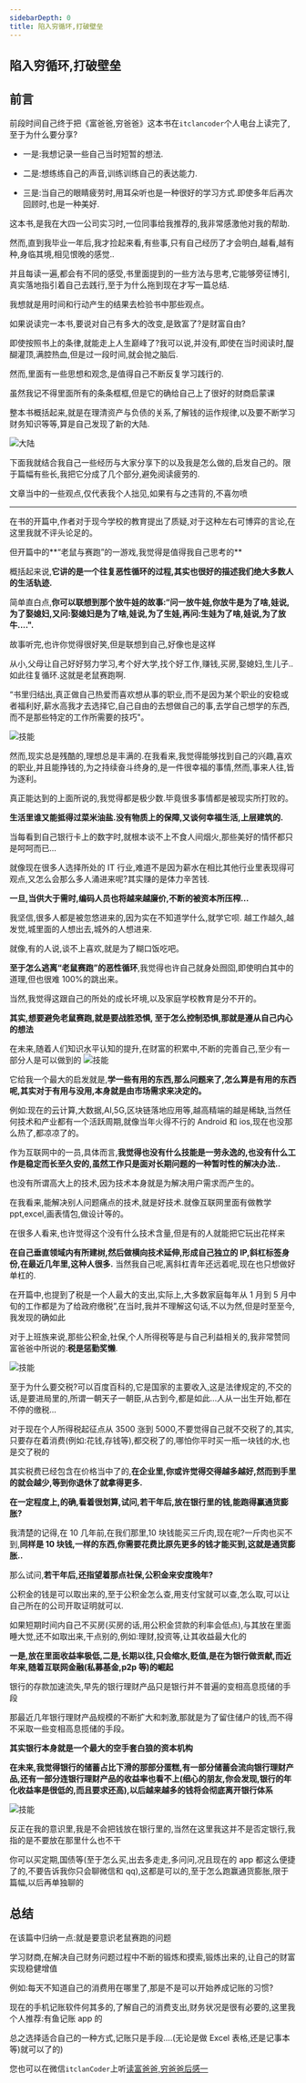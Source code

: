 ```yaml
---
sidebarDepth: 0
title: 陷入穷循环,打破壁垒
---
```


## 陷入穷循环,打破壁垒

## 前言

前段时间自己终于把《富爸爸,穷爸爸》这本书在`itclancoder`个人电台上读完了,至于为什么要分享?

- 一是:我想记录一些自己当时短暂的想法.

- 二是:想练练自己的声音,训练训练自己的表达能力.

- 三是:当自己的眼睛疲劳时,用耳朵听也是一种很好的学习方式.即使多年后再次回顾时,也是一种美好.

这本书,是我在大四一公司实习时,一位同事给我推荐的,我非常感激他对我的帮助.

然而,直到我毕业一年后,我才捡起来看,有些事,只有自己经历了才会明白,越看,越有种,身临其境,相见恨晚的感觉..

并且每读一遍,都会有不同的感受,书里面提到的一些方法与思考,它能够旁征博引,真实落地指引着自己去践行,至于为什么拖到现在才写一篇总结.

我想就是用时间和行动产生的结果去检验书中那些观点。

如果说读完一本书,要说对自己有多大的改变,是致富了?是财富自由?

即使按照书上的条律,就能走上人生巅峰了?我可以说,并没有,即使在当时阅读时,醍醐灌顶,满腔热血,但是过一段时间,就会抛之脑后.

然而,里面有一些思想和观念,是值得自己不断反复学习践行的.

虽然我记不得里面所有的条条框框,但是它的确给自己上了很好的财商启蒙课

整本书概括起来,就是在理清资产与负债的关系,了解钱的运作规律,以及要不断学习财务知识等等,算是自己发现了新的大陆.

<img class="medium-zoom lazy" loading="lazy" src="../images/rich-poo-dad/rich-poo-dad-01.jpg"  alt="大陆" />

下面我就结合我自己一些经历与大家分享下的以及我是怎么做的,启发自己的。限于篇幅有些长,我把它分成了几个部分,避免阅读疲劳的.

文章当中的一些观点,仅代表我个人拙见,如果有与之违背的,不喜勿喷

<hr />

在书的开篇中,作者对于现今学校的教育提出了质疑,对于这种左右可博弈的言论,在这里我就不评头论足的。

但开篇中的**“老鼠与赛跑”的一游戏,我觉得是值得我自己思考的**

概括起来说,**它讲的是一个往复恶性循环的过程,其实也很好的描述我们绝大多数人的生活轨迹.**

简单直白点,**你可以联想到那个放牛娃的故事:“问一放牛娃,你放牛是为了啥,娃说,为了娶媳妇,又问:娶媳妇是为了啥,娃说,为了生娃,再问:生娃为了啥,娃说,为了放牛....".**

故事听完,也许你觉得很好笑,但是联想到自己,好像也是这样

从小,父母让自己好好努力学习,考个好大学,找个好工作,赚钱,买房,娶媳妇,生儿子..如此往复循环.这就是老鼠赛跑啊.

“书里归结出,真正做自己热爱而喜欢想从事的职业,而不是因为某个职业的安稳或者福利好,薪水高我才去选择它,自己自由的去想做自己的事,去学自己想学的东西,而不是那些特定的工作所需要的技巧"。

<img class="medium-zoom lazy" loading="lazy" src="../images/rich-poo-dad/rich-poo-dad-02.jpg"  alt="技能" />

然而,现实总是残酷的,理想总是丰满的.在我看来,我觉得能够找到自己的兴趣,喜欢的职业,并且能挣钱的,为之持续奋斗终身的,是一件很幸福的事情,然而,事来人往,皆为逐利。

真正能达到的上面所说的,我觉得都是极少数.毕竟很多事情都是被现实所打败的。

**生活里谁又能抵得过菜米油盐.没有物质上的保障,又谈何幸福生活,上层建筑的.**

当每看到自己银行卡上的数字时,就根本谈不上不食人间烟火,那些美好的情怀都只是呵呵而已...

就像现在很多人选择所处的 IT 行业,难道不是因为薪水在相比其他行业里表现得可观点,又怎么会那么多人涌进来呢?其实赚的是体力辛苦钱.

**一旦,当供大于需时,编码人员也将越来越廉价,不断的被资本所压榨...**

我坚信,很多人都是被忽悠进来的,因为实在不知道学什么,就学它呗. 越工作越久,越发觉,城里面的人想出去,城外的人想进来.

就像,有的人说,谈不上喜欢,就是为了糊口饭吃吧。

**至于怎么逃离“老鼠赛跑”的恶性循环**,我觉得也许自己就身处囫囵,即使明白其中的道理,但也很难 100%的跳出来。

当然,我觉得这跟自己的所处的成长坏境,以及家庭学校教育是分不开的。

**其实,想要避免老鼠赛跑,就是要战胜恐惧, 至于怎么控制恐惧,那就是遵从自己内心的想法**

在未来,随着人们知识水平认知的提升,在财富的积累中,不断的完善自己,至少有一部分人是可以做到的
<img class="medium-zoom lazy" loading="lazy" src="../images/rich-poo-dad/rich-poo-dad-03.jpg" alt="技能" />

它给我一个最大的启发就是,**学一些有用的东西,那么问题来了,怎么算是有用的东西呢,其实对于有用与没用,本身就是由市场需求来决定的。**

例如:现在的云计算,大数据,AI,5G,区块链落地应用等,越高精端的越是稀缺,当然任何技术和产业都有一个活跃周期,就像当年火得不行的 Android 和 ios,现在也没那么热了,都凉凉了的。

作为互联网中的一员,具体而言,**我觉得也没有什么技能是一劳永逸的,也没有什么工作是稳定而长至久安的,虽然工作只是面对长期问题的一种暂时性的解决办法..**

也没有所谓高大上的技术,因为技术本身就是为解决用户需求而产生的。

在我看来,能解决别人问题痛点的技术,就是好技术.就像互联网里面有做教学 ppt,excel,画表情包,做设计等的。

在很多人看来,也许觉得这个没有什么技术含量,但是有的人就能把它玩出花样来

**在自己垂直领域内有所建树,然后做横向技术延伸,形成自己独立的 IP,斜杠标签身份,在最近几年里,这种人很多.** 当然我自己呢,离斜杠青年还远着呢,现在也只想做好单杠的.

在开篇中,也提到了税是一个人最大的支出,实际上,大多数家庭每年从 1 月到 5 月中旬的工作都是为了给政府缴税”,在当时,我并不理解这句话,不以为然,但是时至至今,我发现的确如此

对于上班族来说,那些公积金,社保,个人所得税等是与自己利益相关的,我非常赞同富爸爸中所说的:**税是惩勤奖懒**.

<img class="medium-zoom lazy" loading="lazy" src="../images/rich-poo-dad/rich-poo-dad-04.jpg"  alt="技能" />

至于为什么要交税?可以百度百科的,它是国家的主要收入,这是法律规定的,不交的话,是要进局里的,所谓一朝天子一朝臣,从古到今,都是如此...人从一出生开始,都在不停的缴税...

对于现在个人所得税起征点从 3500 涨到 5000,不要觉得自己就不交税了的,其实,只要存在着消费(例如:花钱,存钱等),都交税了的,哪怕你平时买一瓶一块钱的水,也是交了税的

其实税费已经包含在价格当中了的,**在企业里,你或许觉得交得越多越好,然而到手里的就会越少,等到你退休了就拿得更多.**

**在一定程度上,的确,看着很划算,试问,若干年后,放在银行里的钱,能跑得赢通货膨胀?**

我清楚的记得,在 10 几年前,在我们那里,10 块钱能买三斤肉,现在呢?一斤肉也买不到,**同样是 10 块钱,一样的东西,你需要花费比原先更多的钱才能买到,这就是通货膨胀..**

那么试问,**若干年后,还指望着那点社保,公积金来安度晚年?**

公积金的钱是可以取出来的,至于公积金怎么查,用支付宝就可以查,怎么取,可以让自己所在的公司开取证明就可以.

如果短期时间内自己不买房(买房的话,用公积金贷款的利率会低点),与其放在里面睡大觉,还不如取出来,干点别的,例如:理财,投资等,让其收益最大化的

**一是,放在里面收益率极低,二是,长期以往,只会缩水,贬值,是在为银行做贡献,而近年来,随着互联网金融(私募基金,p2p 等)的崛起**

银行的存款加速流失,早先的银行理财产品只是银行并不普遍的变相高息揽储的手段

那最近几年银行理财产品规模的不断扩大和刺激,那就是为了留住储户的钱,而不得不采取一些变相高息揽储的手段。

**其实银行本身就是一个最大的空手套白狼的资本机构**

**在未来,我觉得银行的储蓄占比下滑的那部分蛋糕,有一部分储蓄会流向银行理财产品,还有一部分连银行理财产品的收益率也看不上(细心的朋友,你会发现,银行的年化收益率是很低的,而且要求还高),以后越来越多的钱将会彻底离开银行体系**

<img class="medium-zoom lazy" loading="lazy" src="../images/rich-poo-dad/rich-poo-dad-05.jpg"  alt="技能" />

反正在我的意识里,我是不会把钱放在银行里的,当然在这里我这并不是否定银行,我指的是不要放在那里什么也不干

你可以买定期,国债等(至于怎么买,出去多走走,多问问,况且现在的 app 都这么便捷了的,不要告诉我你只会聊微信和 qq),这都是可以的,至于怎么跑赢通货膨胀,限于篇幅,以后再单独聊的

## 总结

在该篇中归纳一点:就是要意识老鼠赛跑的问题

学习财商,在解决自己财务问题过程中不断的锻炼和摸索,锻炼出来的,让自己的财富实现稳健增值

例如:每天不知道自己的消费用在哪里了,那是不是可以开始养成记账的习惯?

现在的手机记账软件何其多的,了解自己的消费支出,财务状况是很有必要的,这里我个人推荐:有鱼记账 app 的

总之选择适合自己的一种方式,记账只是手段....(无论是做 Excel 表格,还是记事本等)就可以了的)

您也可以在微信`itclanCoder`上听[读富爸爸,穷爸爸后感一](https://mp.weixin.qq.com/s/rJ8j5oNzEmTZJefjKKsh-A)
